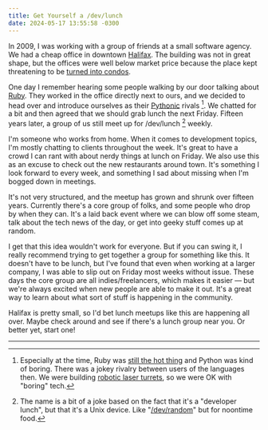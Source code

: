 ```yaml
---
title: Get Yourself a /dev/lunch
date: 2024-05-17 13:55:58 -0300
---
```


In 2009, I was working with a group of friends at a small software agency. We had a cheap office in downtown [Halifax](https://en.wikipedia.org/wiki/Halifax,_Nova_Scotia). The building was not in great shape, but the offices were well below market price because the place kept threatening to be [turned into condos](https://www.theglobeandmail.com/news/national/historic-building-in-halifax-being-torn-down-for-new-condos/article17840515/).

One day I remember hearing some people walking by our door talking about [Ruby](https://www.ruby-lang.org/en/). They worked in the office directly next to ours, and we decided to head over and introduce ourselves as their [Pythonic](https://www.python.org) rivals [^1]. We chatted for a bit and then agreed that we should grab lunch the next Friday. Fifteen years later, a group of us still meet up for /dev/lunch [^2] weekly.

I'm someone who works from home. When it comes to development topics, I'm mostly chatting to clients throughout the week. It's great to have a crowd I can rant with about nerdy things at lunch on Friday. We also use this as an excuse to check out the new restaurants around town. It's something I look forward to every week, and something I sad about missing when I'm bogged down in meetings.

It's not very structured, and the meetup has grown and shrunk over fifteen years. Currently there's a core group of folks, and some people who drop by when they can. It's a laid back event where we can blow off some steam, talk about the tech news of the day, or get into geeky stuff comes up at random.

I get that this idea wouldn't work for everyone. But if you can swing it, I really recommend trying to get together a group for something like this. It doesn't have to be lunch, but I've found that even when working at a larger company, I was able to slip out on Friday most weeks without issue. These days the core group are all indies/freelancers, which makes it easier — but we're always excited when new people are able to make it out. It's a great way to learn about what sort of stuff is happening in the community.

Halifax is pretty small, so I'd bet lunch meetups like this are happening all over. Maybe check around and see if there's a lunch group near you. Or better yet, start one!

---

[^1]: Especially at the time, Ruby was [still the hot thing](https://www.tiobe.com/tiobe-index/ruby/) and Python was kind of boring. There was a jokey rivalry between users of the languages then. We were building [robotic laser turrets](https://www.youtube.com/watch?v=kfo0dLVGNFc), so we were OK with "boring" tech.

[^2]: The name is a bit of a joke based on the fact that it's a "developer lunch", but that it's a Unix device. Like "[/dev/random](https://en.wikipedia.org/wiki//dev/random)" but for noontime food.
